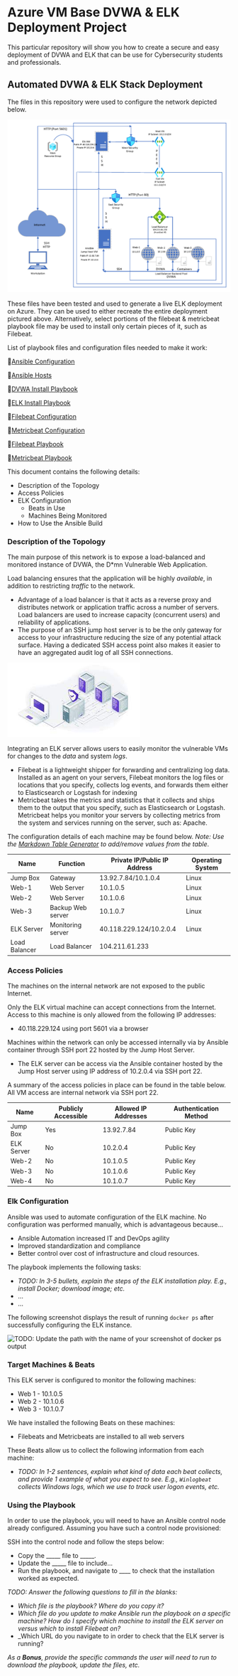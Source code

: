 # Azure VM Base DVWA & ELK Deployment Project
This particular repository will show you how to create a secure and easy deployment of DVWA and ELK that can be use for Cybersecurity students and professionals.

## Automated DVWA & ELK Stack Deployment

The files in this repository were used to configure the network depicted below.

![Screenshots](https://github.com/cmonasterial/Azure-VM-Base-DVWA-ELK-Deployment-Project-/blob/main/Diagrams/Cloud%20Security%20and%20Virtualization%20Homework%20with%20Elk%20VM.png)


These files have been tested and used to generate a live ELK deployment on Azure. They can be used to either recreate the entire deployment pictured above. Alternatively, select portions of the filebeat & metricbeat playbook file may be used to install only certain pieces of it, such as Filebeat.

List of playbook files and configuration files needed to make it work:

:triangular_flag_on_post:[Ansible Configuration](https://github.com/cmonasterial/Azure-VM-Base-DVWA-ELK-Deployment-Project-/blob/main/Ansible/ansible.cfg)

:triangular_flag_on_post:[Ansible Hosts](https://github.com/cmonasterial/Azure-VM-Base-DVWA-ELK-Deployment-Project-/blob/main/Ansible/hosts)

:triangular_flag_on_post:[DVWA Install  Playbook](https://github.com/cmonasterial/Azure-VM-Base-DVWA-ELK-Deployment-Project-/blob/main/Ansible/pentest.yml)

:triangular_flag_on_post:[ELK Install Playbook](https://github.com/cmonasterial/Azure-VM-Base-DVWA-ELK-Deployment-Project-/blob/main/Ansible/install-elk.yml)

:triangular_flag_on_post:[Filebeat Configuration](https://github.com/cmonasterial/Azure-VM-Base-DVWA-ELK-Deployment-Project-/blob/main/Ansible/files/filebeat-config.yml)

:triangular_flag_on_post:[Metricbeat Configuration](https://github.com/cmonasterial/Azure-VM-Base-DVWA-ELK-Deployment-Project-/blob/main/Ansible/files/metricbeat-config.yml)

:triangular_flag_on_post:[Filebeat Playbook](https://github.com/cmonasterial/Azure-VM-Base-DVWA-ELK-Deployment-Project-/blob/main/Ansible/roles/filebeat-playbook.yml)

:triangular_flag_on_post:[Metricbeat Playbook](https://github.com/cmonasterial/Azure-VM-Base-DVWA-ELK-Deployment-Project-/blob/main/Ansible/roles/metricbeat-playbook.yml)


This document contains the following details:
- Description of the Topology
- Access Policies
- ELK Configuration
  - Beats in Use
  - Machines Being Monitored
- How to Use the Ansible Build


### Description of the Topology

The main purpose of this network is to expose a load-balanced and monitored instance of DVWA, the D*mn Vulnerable Web Application.

Load balancing ensures that the application will be highly *available*, in addition to restricting *traffic* to the network.

- Advantage of a load balancer is that it acts as a reverse proxy and distributes network or application traffic across a number of servers. Load balancers are used to increase capacity (concurrent users) and reliability of applications.
- The purpose of an SSH jump host server is to be the only gateway for access to your infrastructure reducing the size of any potential attack surface. Having a dedicated SSH access point also makes it easier to have an aggregated audit log of all SSH connections.

![Screenshots](https://github.com/cmonasterial/Azure-VM-Base-DVWA-ELK-Deployment-Project-/blob/main/Diagrams/Jump%20Host.png)

Integrating an ELK server allows users to easily monitor the vulnerable VMs for changes to the *data* and system *logs*.

- Filebeat is a lightweight shipper for forwarding and centralizing log data. Installed as an agent on your servers, Filebeat monitors the log files or locations that you specify, collects log events, and forwards them either to Elasticsearch or Logstash for indexing
- Metricbeat takes the metrics and statistics that it collects and ships them to the output that you specify, such as Elasticsearch or Logstash. Metricbeat helps you monitor your servers by collecting metrics from the system and services running on the server, such as: Apache.

The configuration details of each machine may be found below.
_Note: Use the [Markdown Table Generator](http://www.tablesgenerator.com/markdown_tables) to add/remove values from the table_.

| Name     | Function | Private IP/Public IP Address | Operating System |
|----------|----------|------------|------------------|
| Jump Box | Gateway  | 13.92.7.84/10.1.0.4   | Linux           |
| Web-1    | Web Server| 10.1.0.5           | Linux                  |
| Web-2    |Web Server | 10.1.0.6  | Linux                 |
| Web-3    |Backup Web server      | 10.1.0.7            |Linux                  |
| ELK Server |Monitoring server      | 40.118.229.124/10.2.0.4            |Linux                  |
| Load Balancer |Load Balancer      | 104.211.61.233          |                  |

### Access Policies

The machines on the internal network are not exposed to the public Internet. 

Only the ELK virtual machine can accept connections from the Internet. Access to this machine is only allowed from the following IP addresses:
- 40.118.229.124 using port 5601 via a browser

Machines within the network can only be accessed internally via by Ansible container through SSH port 22 hosted by the Jump Host Server.
- The ELK server can be access via the Ansible container hosted by the Jump Host server using IP address of 10.2.0.4 via SSH port 22.

A summary of the access policies in place can be found in the table below. All VM access are internal network via SSH port 22.

| Name           | Publicly Accessible | Allowed IP Addresses |  Authentication Method        |
|----------------|---------------------|----------------------|-------------------------------|
| Jump Box       | Yes                 | 13.92.7.84           | Public Key                    |
| ELK Server     | No                  | 10.2.0.4             | Public Key                    |
| Web-2          | No                  | 10.1.0.5             | Public Key                    |
| Web-3          | No                  | 10.1.0.6             | Public Key                    |
| Web-4          | No                  | 10.1.0.7             | Public Key                    |
### Elk Configuration

Ansible was used to automate configuration of the ELK machine. No configuration was performed manually, which is advantageous because...
- Ansible Automation increased IT and DevOps agility
- Improved standardization and compliance
- Better control over cost of infrastructure and cloud resources.

The playbook implements the following tasks:
- _TODO: In 3-5 bullets, explain the steps of the ELK installation play. E.g., install Docker; download image; etc._
- ...
- ...

The following screenshot displays the result of running `docker ps` after successfully configuring the ELK instance.

![TODO: Update the path with the name of your screenshot of docker ps output](Images/docker_ps_output.png)

### Target Machines & Beats
This ELK server is configured to monitor the following machines:
- Web 1 - 10.1.0.5
- Web 2 - 10.1.0.6
- Web 3 - 10.1.0.7

We have installed the following Beats on these machines:
- Filebeats and Metricbeats are installed to all web servers

These Beats allow us to collect the following information from each machine:
- _TODO: In 1-2 sentences, explain what kind of data each beat collects, and provide 1 example of what you expect to see. E.g., `Winlogbeat` collects Windows logs, which we use to track user logon events, etc._

### Using the Playbook
In order to use the playbook, you will need to have an Ansible control node already configured. Assuming you have such a control node provisioned: 

SSH into the control node and follow the steps below:
- Copy the _____ file to _____.
- Update the _____ file to include...
- Run the playbook, and navigate to ____ to check that the installation worked as expected.

_TODO: Answer the following questions to fill in the blanks:_
- _Which file is the playbook? Where do you copy it?_
- _Which file do you update to make Ansible run the playbook on a specific machine? How do I specify which machine to install the ELK server on versus which to install Filebeat on?_
- _Which URL do you navigate to in order to check that the ELK server is running?

_As a **Bonus**, provide the specific commands the user will need to run to download the playbook, update the files, etc._
